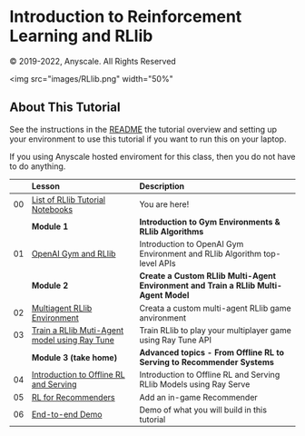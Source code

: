 # Introduction to Reinforcement Learning and RLlib

© 2019-2022, Anyscale. All Rights Reserved

<img src="images/RLlib.png" width="50%"

## About This Tutorial


See the instructions in the [README](README.md) the tutorial overview and setting up your environment to use this tutorial if you want to run this on your laptop.

If you using Anyscale hosted enviroment for this class, then you do not have to do anything. 

|     | Lesson | Description |
| :-- | :----- | :---------- |
| 00  | [List of RLlib Tutorial Notebooks](ex_00_rllib_notebooks_table_of_contents.ipynb) | You are here! |
|     | **Module 1** | **Introduction to Gym Environments & RLlib Algorithms** |
| 01  | [OpenAI Gym and RLlib](ex_01_intro_gym_and_rllib.ipynb) |Introduction to OpenAI Gym Environment and RLlib Algorithm top-level APIs |
|     | **Module 2** | **Create a Custom RLlib Multi-Agent Environment and Train a RLlib Multi-Agent Model** |
| 02  | [Multiagent RLlib Environment](ex_02_create_multiagent_rllib_env.ipynb) |Creata a custom multi-agent RLlib game anvironment |
| 03  | [Train a RLlib Muti-Agent model using Ray Tune](ex_03_train_tune_rllib_model.ipynb) | Train RLlib to play your multiplayer game using Ray Tune API |
|     | **Module 3 (take home)** | **Advanced topics - From Offline RL to Serving to Recommender Systems** |
| 04  | [Introduction to Offline RL and Serving](ex_04_offline_and_serve_rllib_model.ipynb) | Introduction to Offline RL and Serving RLlib Models using Ray Serve |
| 05 | [RL for Recommenders](ex_05_ingame_recommender.ipynb)| Add an in-game Recommender |
| 06  | [End-to-end Demo](ex_06_rllib_end_to_end_demo.ipynb) | Demo of what you will build in this tutorial |


